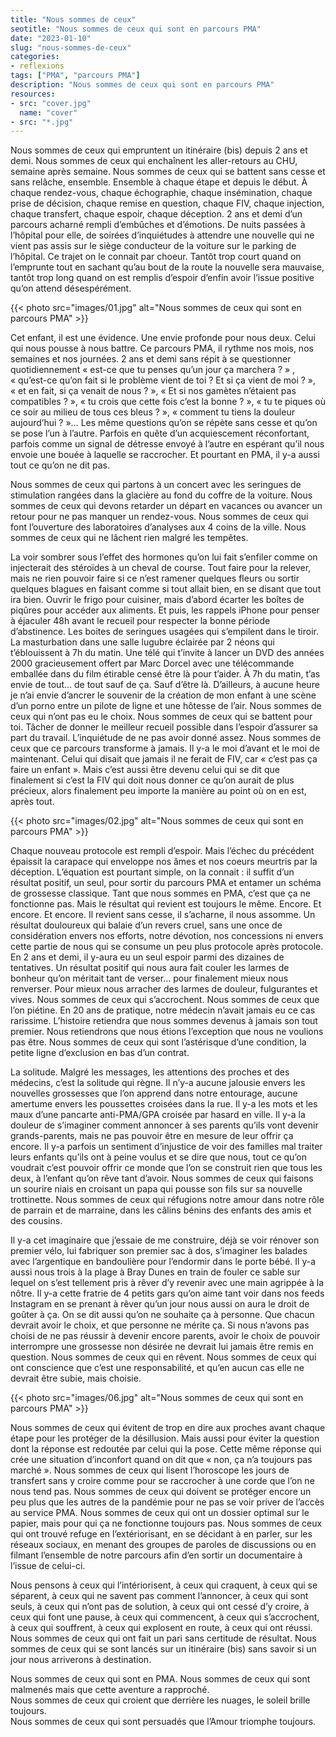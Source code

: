 ```yaml
---
title: "Nous sommes de ceux"
seotitle: "Nous sommes de ceux qui sont en parcours PMA"
date: "2023-01-10"
slug: "nous-sommes-de-ceux"
categories:
- reflexions
tags: ["PMA", "parcours PMA"]
description: "Nous sommes de ceux qui sont en parcours PMA"
resources:
- src: "cover.jpg"
  name: "cover"
- src: "*.jpg"
---
```


Nous sommes de ceux qui empruntent un itinéraire (bis) depuis 2 ans et demi. Nous sommes de ceux qui enchaînent les aller-retours au CHU, semaine après semaine. Nous sommes de ceux qui se battent sans cesse et sans relâche, ensemble. Ensemble à chaque étape et depuis le début. À chaque rendez-vous, chaque échographie, chaque insémination, chaque prise de décision, chaque remise en question, chaque FIV, chaque injection, chaque transfert, chaque espoir, chaque déception. 2 ans et demi d’un parcours acharné rempli d’embûches et d’émotions. De nuits passées à l’hôpital pour elle, de soirées d’inquiétudes à attendre une nouvelle qui ne vient pas assis sur le siège conducteur de la voiture sur le parking de l’hôpital. Ce trajet on le connait par choeur. Tantôt trop court quand on l’emprunte tout en sachant qu’au bout de la route la nouvelle sera mauvaise, tantôt trop long quand on est remplis d’espoir d’enfin avoir l’issue positive qu’on attend désespérément.

{{< photo src="images/01.jpg" alt="Nous sommes de ceux qui sont en parcours PMA" >}}

Cet enfant, il est une évidence. Une envie profonde pour nous deux. Celui qui nous pousse à nous battre. Ce parcours PMA, il rythme nos mois, nos semaines et nos journées. 2 ans et demi sans répit à se questionner quotidiennement « est-ce que tu penses qu’un jour ça marchera ? » , « qu’est-ce qu’on fait si le problème vient de toi ? Et si ça vient de moi ? », « et en fait, si ça venait de nous ? », « Et si nos gamètes n’étaient pas compatibles ? », « tu crois que cette fois c’est la bonne ? », « tu te piques où ce soir au milieu de tous ces bleus ? », « comment tu tiens la douleur aujourd’hui ? »… Les même questions qu’on se répète sans cesse et qu’on se pose l’un à l’autre. Parfois en quête d’un acquiescement réconfortant, parfois comme un signal de détresse envoyé à l’autre en espérant qu’il nous envoie une bouée à laquelle se raccrocher. Et pourtant en PMA, il y-a aussi tout ce qu’on ne dit pas.

Nous sommes de ceux qui partons à un concert avec les seringues de stimulation rangées dans la glacière au fond du coffre de la voiture. Nous sommes de ceux qui devons retarder un départ en vacances ou avancer un retour pour ne pas manquer un rendez-vous. Nous sommes de ceux qui font l’ouverture des laboratoires d’analyses aux 4 coins de la ville. Nous sommes de ceux qui ne lâchent rien malgré les tempêtes.

La voir sombrer sous l’effet des hormones qu’on lui fait s’enfiler comme on injecterait des stéroïdes à un cheval de course. Tout faire pour la relever, mais ne rien pouvoir faire si ce n’est ramener quelques fleurs ou sortir quelques blagues en faisant comme si tout allait bien, en se disant que tout ira bien. Ouvrir le frigo pour cuisiner, mais d’abord écarter les boîtes de piqûres pour accéder aux aliments. Et puis, les rappels iPhone pour penser à éjaculer 48h avant le recueil pour respecter la bonne période d’abstinence. Les boites de seringues usagées qui s’empilent dans le tiroir. La masturbation dans une salle lugubre éclairée par 2 néons qui t’éblouissent à 7h du matin. Une télé qui t’invite à lancer un DVD des années 2000 gracieusement offert par Marc Dorcel avec une télécommande emballée dans du film étirable censé être là pour t’aider. À 7h du matin, t’as envie de tout… de tout sauf de ça. Sauf d’être là. D’ailleurs, à aucune heure je n’ai envie d’ancrer le souvenir de la création de mon enfant à une scène d’un porno entre un pilote de ligne et une hôtesse de l’air. Nous sommes de ceux qui n’ont pas eu le choix. Nous sommes de ceux qui se battent pour toi. Tâcher de donner le meilleur recueil possible dans l’espoir d’assurer sa part du travail. L’inquiétude de ne pas avoir donné assez. Nous sommes de ceux que ce parcours transforme à jamais. Il y-a le moi d’avant et le moi de maintenant. Celui qui disait que jamais il ne ferait de FIV, car « c’est pas ça faire un enfant ». Mais c’est aussi être devenu celui qui se dit que finalement si c’est la FIV qui doit nous donner ce qu’on aurait de plus précieux, alors finalement peu importe la manière au point où on en est, après tout.

{{< photo src="images/02.jpg" alt="Nous sommes de ceux qui sont en parcours PMA" >}}

Chaque nouveau protocole est rempli d’espoir. Mais l’échec du précédent épaissit la carapace qui enveloppe nos âmes et nos coeurs meurtris par la déception. L’équation est pourtant simple, on la connait : il suffit d’un résultat positif, un seul, pour sortir du parcours PMA et entamer un schéma de grossesse classique. Tant que nous sommes en PMA, c’est que ça ne fonctionne pas. Mais le résultat qui revient est toujours le même. Encore. Et encore. Et encore. Il revient sans cesse, il s’acharne, il nous assomme. Un résultat douloureux qui balaie d’un revers cruel, sans une once de considération envers nos efforts, notre dévotion, nos concessions ni envers cette partie de nous qui se consume un peu plus protocole après protocole. En 2 ans et demi, il y-aura eu un seul espoir parmi des dizaines de tentatives. Un résultat positif qui nous aura fait couler les larmes de bonheur qu’on méritait tant de verser… pour finalement mieux nous renverser. Pour mieux nous arracher des larmes de douleur, fulgurantes et vives. Nous sommes de ceux qui s’accrochent. Nous sommes de ceux que l’on piétine. En 20 ans de pratique, notre médecin n’avait jamais eu ce cas rarissime. L’histoire retiendra que nous sommes devenus à jamais son tout premier. Nous retiendrons que nous étions l’exception que nous ne voulions pas être. Nous sommes de ceux qui sont l’astérisque d’une condition, la petite ligne d’exclusion en bas d’un contrat.

La solitude. Malgré les messages, les attentions des proches et des médecins, c’est la solitude qui règne. Il n’y-a aucune jalousie envers les nouvelles grossesses que l’on apprend dans notre entourage, aucune amertume envers les poussettes croisées dans la rue. Il y-a les mots et les maux d’une pancarte anti-PMA/GPA croisée par hasard en ville. Il y-a la douleur de s’imaginer comment annoncer à ses parents qu’ils vont devenir grands-parents, mais ne pas pouvoir être en mesure de leur offrir ça encore. Il y-a parfois un sentiment d’injustice de voir des familles mal traiter leurs enfants qu’ils ont à peine voulus et se dire que nous, tout ce qu’on voudrait c’est pouvoir offrir ce monde que l’on se construit rien que tous les deux, à l’enfant qu’on rêve tant d’avoir. Nous sommes de ceux qui faisons un sourire niais en croisant un papa qui pousse son fils sur sa nouvelle trottinette. Nous sommes de ceux qui réfugions notre amour dans notre rôle de parrain et de marraine, dans les câlins bénins des enfants des amis et des cousins.

Il y-a cet imaginaire que j’essaie de me construire, déjà se voir rénover son premier vélo, lui fabriquer son premier sac à dos, s’imaginer les balades avec l’argentique en bandoulière pour l’endormir dans le porte bébé. Il y-a aussi nous trois à la plage à Bray Dunes en train de fouler ce sable sur lequel on s’est tellement pris à rêver d’y revenir avec une main agrippée à la nôtre. Il y-a cette fratrie de 4 petits gars qu’on aime tant voir dans nos feeds Instagram en se prenant à rêver qu’un jour nous aussi on aura le droit de goûter à ça. On se dit aussi qu’on ne souhaite ça à personne. Que chacun devrait avoir le choix, et que personne ne mérite ça. Si nous n’avons pas choisi de ne pas réussir à devenir encore parents, avoir le choix de pouvoir interrompre une grossesse non désirée ne devrait lui jamais être remis en question. Nous sommes de ceux qui en rêvent. Nous sommes de ceux qui ont conscience que c’est une responsabilité, et qu’en aucun cas elle ne devrait être subie, mais choisie.

{{< photo src="images/06.jpg" alt="Nous sommes de ceux qui sont en parcours PMA" >}}

Nous sommes de ceux qui évitent de trop en dire aux proches avant chaque étape pour les protéger de la désillusion. Mais aussi pour éviter la question dont la réponse est redoutée par celui qui la pose. Cette même réponse qui crée une situation d’inconfort quand on dit que « non, ça n’a toujours pas marché ». Nous sommes de ceux qui lisent l’horoscope les jours de transfert sans y croire comme pour se raccrocher à une corde que l’on ne nous tend pas. Nous sommes de ceux qui doivent se protéger encore un peu plus que les autres de la pandémie pour ne pas se voir priver de l’accès au service PMA. Nous sommes de ceux qui ont un dossier optimal sur le papier, mais pour qui ça ne fonctionne toujours pas. Nous sommes de ceux qui ont trouvé refuge en l’extériorisant, en se décidant à en parler, sur les réseaux sociaux, en menant des groupes de paroles de discussions ou en filmant l’ensemble de notre parcours afin d’en sortir un documentaire à l’issue de celui-ci.

Nous pensons à ceux qui l’intériorisent, à ceux qui craquent, à ceux qui se séparent, à ceux qui ne savent pas comment l’annoncer, à ceux qui sont seuls, à ceux qui n’ont pas de solution, à ceux qui ont cessé d’y croire, à ceux qui font une pause, à ceux qui commencent, à ceux qui s’accrochent, à ceux qui souffrent, à ceux qui explosent en route, à ceux qui ont réussi. Nous sommes de ceux qui ont fait un pari sans certitude de résultat. Nous sommes de ceux qui se sont lancés sur un itinéraire (bis) sans savoir si un jour nous arriverons à destination.

Nous sommes de ceux qui sont en PMA. Nous sommes de ceux qui sont malmenés mais que cette aventure a rapproché.  
Nous sommes de ceux qui croient que derrière les nuages, le soleil brille toujours.  
Nous sommes de ceux qui sont persuadés que l’Amour triomphe toujours.  
